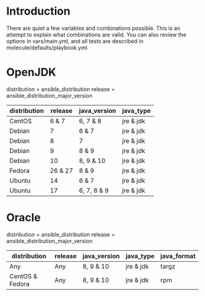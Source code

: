 # Introduction
There are quiet a few variables and combinations possible. This is an attempt
to explain what combinations are valid. You can also review the options in
vars/main.yml, and all tests are described in molecule/defaults/playbook.yml.

# OpenJDK

distribution = ansible_distribution
release = ansible_distribution_major_version

|distribution|release     |java_version |java_type  |
|------------|------------|-------------|-----------|
| CentOS     | 6 & 7      | 6, 7 & 8    | jre & jdk |
| Debian     | 7          | 6 & 7       | jre & jdk |
| Debian     | 8          | 7           | jre & jdk |
| Debian     | 9          | 8 & 9       | jre & jdk |
| Debian     | 10         | 8, 9 & 10   | jre & jdk |
| Fedora     | 26 & 27    | 8 & 9       | jre & jdk |
| Ubuntu     | 14         | 6 & 7       | jre & jdk |
| Ubuntu     | 17         | 6, 7, 8 & 9 | jre & jdk |

# Oracle

distribution = ansible_distribution
release = ansible_distribution_major_version

|distribution     |release     |java_version|java_type  |java_format|
|-----------------|------------|------------|-----------|-----------|
| Any             | Any        | 8, 9 & 10  | jre & jdk | targz     |
| CentOS & Fedora | Any        | 8, 9 & 10  | jre & jdk | rpm       |
